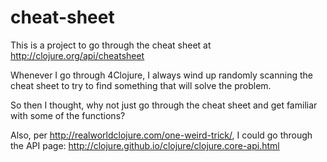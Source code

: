 # cheat-sheet
This is a project to go through the cheat sheet at http://clojure.org/api/cheatsheet   

Whenever I go through 4Clojure, I always wind up randomly scanning the cheat sheet to try to find something that will solve the problem.   

So then  I thought, why not just  go through the cheat sheet and get familiar with some of the functions?   

Also, per http://realworldclojure.com/one-weird-trick/, I could go through the API page: http://clojure.github.io/clojure/clojure.core-api.html   



